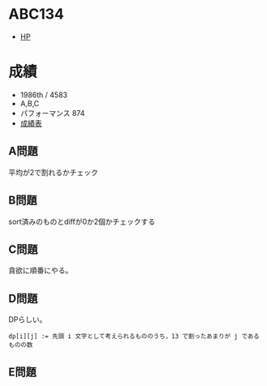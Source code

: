 # ABC134

- [HP](https://atcoder.jp/contests/abc135)

# 成績

- 1986th / 4583
- A,B,C
- パフォーマンス 874
- [成績表](https://atcoder.jp/users/takamii228/history/share/abc135)

## A問題

平均が2で割れるかチェック

## B問題

sort済みのものとdiffが0か2個かチェックする

## C問題

貪欲に順番にやる。

## D問題

DPらしい。

```
dp[i][j] := 先頭 i 文字として考えられるもののうち，13 で割ったあまりが j であるものの数
```

## E問題


